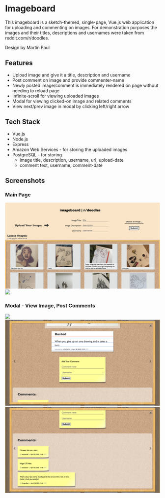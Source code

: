 # Imageboard

This imageboard is a sketch-themed, single-page, Vue.js web application for uploading and commenting on images. For demonstration purposes the images and their titles, descriptions and usernames were taken from reddit.com/r/doodles.

Design by Martin Paul

## Features

-   Upload image and give it a title, description and username
-   Post comment on image and provide commenter-name
-   Newly posted image/comment is immediately rendered on page without needing to reload page
-   Infinite-scroll for viewing uploaded images
-   Modal for viewing clicked-on image and related comments
-   View next/prev image in modal by clicking left/right arrow

## Tech Stack

-   Vue.js
-   Node.js
-   Express
-   Amazon Web Services - for storing the uploaded images
-   PostgreSQL - for storing
    -   image title, description, username, url, upload-date
    -   comment text, username, comment-date

## Screenshots

### Main Page

![](./public/screenshots/1.png)
![](./public/screenshots/2.png)

### Modal - View Image, Post Comments

![](./public/screenshots/3.png)
![](./public/screenshots/4.png)
![](./public/screenshots/5.png)
